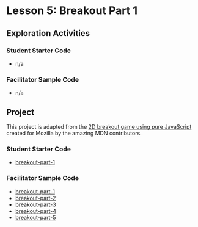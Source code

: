 # Lesson 5: Breakout Part 1

## Exploration Activities
### Student Starter Code
- n/a 

### Facilitator Sample Code
- n/a

## Project
This project is adapted from the [2D breakout game using pure JavaScript](https://developer.mozilla.org/en-US/docs/Games/Tutorials/2D_Breakout_game_pure_JavaScript) created for Mozilla by the amazing MDN contributors.

### Student Starter Code
- [breakout-part-1](https://github.com/GirlsFirst/SIP-Student/tree/master/Unit3-Web/U3L5)

### Facilitator Sample Code
- [breakout-part-1](https://github.com/GirlsFirst/SIP-Facilitator/tree/master/Unit3-Web/U3L5/breakout-part-1-1)
- [breakout-part-2](https://github.com/GirlsFirst/SIP-Facilitator/tree/master/Unit3-Web/U3L5/breakout-part-1-2)
- [breakout-part-3](https://github.com/GirlsFirst/SIP-Facilitator/tree/master/Unit3-Web/U3L5/breakout-part-1-3)
- [breakout-part-4](https://github.com/GirlsFirst/SIP-Facilitator/tree/master/Unit3-Web/U3L5/breakout-part-1-4)
- [breakout-part-5](https://github.com/GirlsFirst/SIP-Facilitator/tree/master/Unit3-Web/U3L5/breakout-part-1-5)
